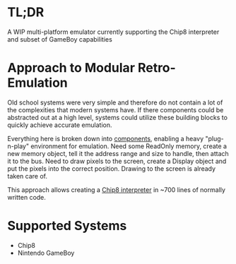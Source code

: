 # TL;DR
A WIP multi-platform emulator currently supporting the Chip8 interpreter and subset of GameBoy capabilities

# Approach to Modular Retro-Emulation
Old school systems were very simple and therefore do not contain a lot of the complexities that modern systems have. If there components could be abstracted out at a high level, systems could utilize these building blocks to quickly achieve accurate emulation.

Everything here is broken down into [components](emulator/components), enabling a heavy "plug-n-play" environment for emulation. Need some ReadOnly memory, create a new memory object, tell it the address range and size to handle, then attach it to the bus. Need to draw pixels to the screen, create a Display object and put the pixels into the correct position. Drawing to the screen is already taken care of.

This approach allows creating a [Chip8 interpreter](emulator/systems/chip8) in ~700 lines of normally written code.

# Supported Systems
- Chip8
- Nintendo GameBoy
